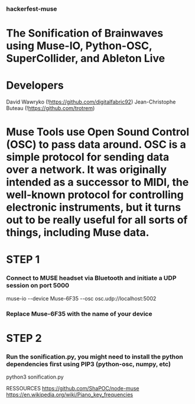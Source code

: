 ### hackerfest-muse
# The Sonification of Brainwaves using Muse-IO, Python-OSC, SuperCollider, and Ableton Live

# Developers
David Wawryko (!https://github.com/digitalfabric92)
Jean-Christophe Buteau (!https://github.com/trotrem)

#  Muse Tools use Open Sound Control (OSC) to pass data around. OSC is a simple protocol for sending data over a network. It was originally intended as a successor to MIDI, the well-known protocol for controlling electronic instruments, but it turns out to be really useful for all sorts of things, including Muse data.

# STEP 1
### Connect to MUSE headset via Bluetooth and initiate a UDP session on port 5000
muse-io --device Muse-6F35 --osc osc.udp://localhost:5002
### Replace Muse-6F35 with the name of your device

# STEP 2
### Run the sonification.py, you might need to install the python dependencies first using PIP3 (python-osc, numpy, etc)
python3 sonification.py


RESSOURCES
https://github.com/ShaPOC/node-muse
https://en.wikipedia.org/wiki/Piano_key_frequencies
